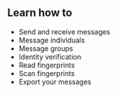 
## Learn how to

 - Send and receive messages
 - Message individuals
 - Message groups
 - Identity verification
 - Read fingerprints
 - Scan fingerprints
 - Export your messages
